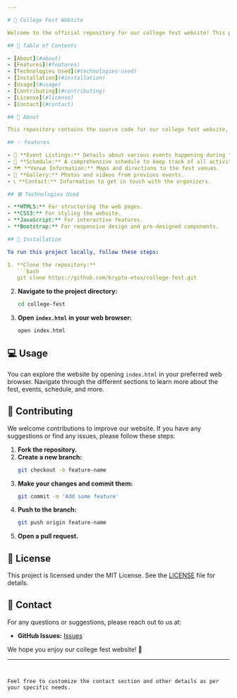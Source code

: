 ```yaml
---

# 🎉 College Fest Website

Welcome to the official repository for our college fest website! This project is built using HTML, CSS, JavaScript, and Bootstrap. You can visit the live website [here](https://krypto-etox.github.io/college-fest/).

## 📌 Table of Contents

- [About](#about)
- [Features](#features)
- [Technologies Used](#technologies-used)
- [Installation](#installation)
- [Usage](#usage)
- [Contributing](#contributing)
- [License](#license)
- [Contact](#contact)

## 🌟 About

This repository contains the source code for our college fest website, designed to provide information about events, schedules, and more. It aims to offer a seamless and engaging user experience for students and visitors.

## ✨ Features

- 🎤 **Event Listings:** Details about various events happening during the fest.
- 📅 **Schedule:** A comprehensive schedule to keep track of all activities.
- 🗺️ **Venue Information:** Maps and directions to the fest venues.
- 📸 **Gallery:** Photos and videos from previous events.
- 📞 **Contact:** Information to get in touch with the organizers.

## 🛠️ Technologies Used

- **HTML5:** For structuring the web pages.
- **CSS3:** For styling the website.
- **JavaScript:** For interactive features.
- **Bootstrap:** For responsive design and pre-designed components.

## 🚀 Installation

To run this project locally, follow these steps:

1. **Clone the repository:**
   ```bash
   git clone https://github.com/krypto-etox/college-fest.git
   ```

2. **Navigate to the project directory:**
   ```bash
   cd college-fest
   ```

3. **Open `index.html` in your web browser:**
   ```bash
   open index.html
   ```

## 💻 Usage

You can explore the website by opening `index.html` in your preferred web browser. Navigate through the different sections to learn more about the fest, events, schedule, and more.

## 🤝 Contributing

We welcome contributions to improve our website. If you have any suggestions or find any issues, please follow these steps:

1. **Fork the repository.**
2. **Create a new branch:**
   ```bash
   git checkout -b feature-name
   ```
3. **Make your changes and commit them:**
   ```bash
   git commit -m 'Add some feature'
   ```
4. **Push to the branch:**
   ```bash
   git push origin feature-name
   ```
5. **Open a pull request.**

## 📜 License

This project is licensed under the MIT License. See the [LICENSE](LICENSE) file for details.

## 📧 Contact

For any questions or suggestions, please reach out to us at:
- **GitHub Issues:** [Issues](https://github.com/krypto-etox/college-fest/issues)

We hope you enjoy our college fest website! 🎊

---
```


Feel free to customize the contact section and other details as per your specific needs.
